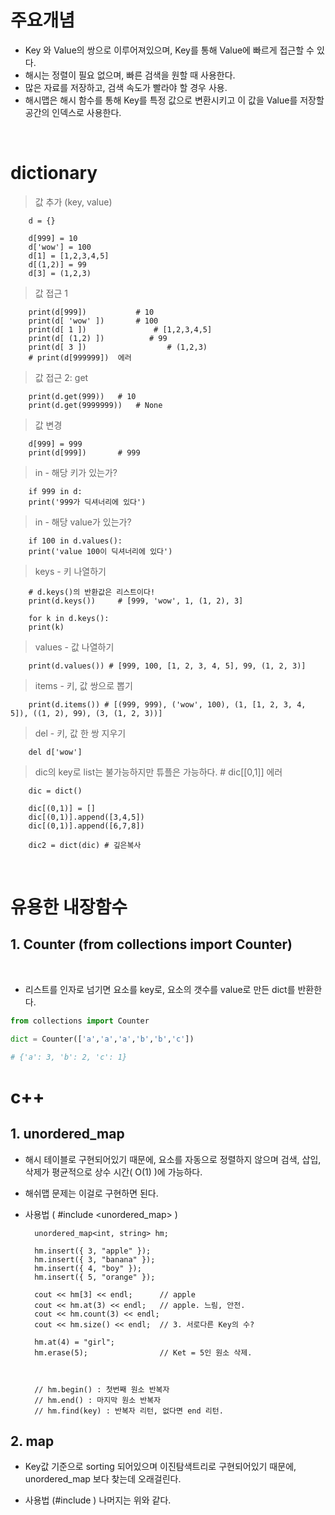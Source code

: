 
# 주요개념

- Key 와 Value의 쌍으로 이루어져있으며, Key를 통해 Value에 빠르게 접근할 수 있다.
- 해시는 정렬이 필요 없으며, 빠른 검색을 원할 때 사용한다.
- 많은 자료를 저장하고, 검색 속도가 빨라야 할 경우 사용.
- 해시맵은 해시 함수를 통해 Key를 특정 값으로 변환시키고 이 값을 Value를 저장할 공간의 인덱스로 사용한다.

</br>

# dictionary

> 값 추가 (key, value)

        d = {}

        d[999] = 10
        d['wow'] = 100
        d[1] = [1,2,3,4,5]
        d[(1,2)] = 99
        d[3] = (1,2,3)

> 값 접근 1

        print(d[999])           # 10
        print(d[ 'wow' ])       # 100
        print(d[ 1 ])               # [1,2,3,4,5]
        print(d[ (1,2) ])          # 99
        print(d[ 3 ])                  # (1,2,3)
        # print(d[999999])  에러

>  값 접근 2: get 

        print(d.get(999))   # 10
        print(d.get(9999999))   # None


>  값 변경

        d[999] = 999
        print(d[999])       # 999

> in - 해당 키가 있는가?

        if 999 in d:
        print('999가 딕셔너리에 있다')

> in - 해당 value가 있는가?

        if 100 in d.values():
        print('value 100이 딕셔너리에 있다')


> keys - 키 나열하기

        # d.keys()의 반환값은 리스트이다!
        print(d.keys())     # [999, 'wow', 1, (1, 2), 3]

        for k in d.keys():
        print(k)

> values - 값 나열하기

        print(d.values()) # [999, 100, [1, 2, 3, 4, 5], 99, (1, 2, 3)]


> items - 키, 값 쌍으로 뽑기

        print(d.items()) # [(999, 999), ('wow', 100), (1, [1, 2, 3, 4, 5]), ((1, 2), 99), (3, (1, 2, 3))]


> del - 키, 값 한 쌍 지우기

        del d['wow']

>  dic의 key로 list는 불가능하지만 튜플은 가능하다. # dic[[0,1]] 에러

        dic = dict()

        dic[(0,1)] = []
        dic[(0,1)].append([3,4,5])
        dic[(0,1)].append([6,7,8])

        dic2 = dict(dic) # 깊은복사

</br>

# 유용한 내장함수
## 1. Counter   (from collections import Counter)

</br>

- 리스트를 인자로 넘기면 요소를 key로, 요소의 갯수를 value로 만든 dict를 반환한다.

```python
from collections import Counter

dict = Counter(['a','a','a','b','b','c'])

# {'a': 3, 'b': 2, 'c': 1}

```


# c++

## 1. unordered_map

- 해시 테이블로 구현되어있기 때문에, 요소를 자동으로 정렬하지 않으며 검색, 삽입, 삭제가 평균적으로 상수 시간( O(1) )에 가능하다.

- 해쉬맵 문제는 이걸로 구현하면 된다.

- 사용법   ( #include <unordered_map> )

        unordered_map<int, string> hm;

        hm.insert({ 3, "apple" });
        hm.insert({ 3, "banana" });
        hm.insert({ 4, "boy" });
        hm.insert({ 5, "orange" });

        cout << hm[3] << endl;      // apple
        cout << hm.at(3) << endl;   // apple. 느림, 안전.
        cout << hm.count(3) << endl;
        cout << hm.size() << endl;  // 3. 서로다른 Key의 수?

        hm.at(4) = "girl";
        hm.erase(5);                // Ket = 5인 원소 삭제.



        // hm.begin() : 첫번째 원소 반복자
        // hm.end() : 마지막 원소 반복자
        // hm.find(key) : 반복자 리턴, 없다면 end 리턴.
        
## 2. map

- Key값 기준으로 sorting 되어있으며 이진탐색트리로 구현되어있기 때문에, unordered_map 보다 찾는데 오래걸린다.

- 사용법 (#include <map>) 나머지는 위와 같다.
